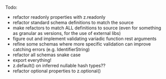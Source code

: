 Todo:

- refactor readonly properties with z.readonly
- refactor standard schema definitions to match the source
- make refactors to match ALL definitions to source (even for something as granular as versions, for the use of external libs)
- figure out and implement validating variadic function rest arguments
- refine some schemas where more specific validation can improve catching errors (e.g. IdentifierString)
- refactor all schemas snake case
- export everything!
- z.default() on inferred nullable hash types??
- refactor optional properties to z.optional()